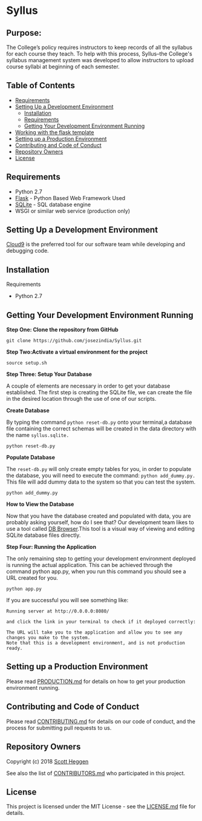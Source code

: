# Syllus

## Purpose: 
The College’s policy requires instructors to keep records of all the syllabus for each course they teach. To help with this process, Syllus–the College's syllabus management system was developed to allow instructors to upload course syllabi at beginning of each semester.

## Table of Contents
- [Requirements](#requirements)
- [Setting Up a Development Environment](#setting-up-a-development-environment)
   - [Installation](#installation)
   - [Requirements](#requirements)
   - [Getting Your Development Environment Running](#getting-your-development-environment-running) 
- [Working with the flask template](#working-with-the-flask-template)
- [Setting up a Production Environment](#setting-up-a-production-environment)
- [Contributing and Code of Conduct](#contributing-and-code-of-conduct)
- [Repository Owners](#repository-owners)
- [License](#license)

## Requirements
* Python 2.7
* [Flask](http://flask.pocoo.org/docs/0.11/)  - Python Based Web Framework Used
* [SQLite](https://sqlite.org/) - SQL database engine
* WSGI or similar web service (production only)

## Setting Up a Development Environment

[Cloud9](https://c9.io/?redirect=0) is the preferred tool for our software team while developing and debugging code.  

## Installation

Requirements
 * Python 2.7

## Getting Your Development Environment Running

**Step One: Clone the repository from GitHub**
```
git clone https://github.com/josezindia/Syllus.git

```

**Step Two:Activate a virtual environment for the project**
```
source setup.sh

```

**Step Three: Setup Your Database**

A couple of elements are necessary in order to get your database established. The first step is creating the SQLite file, we can create the file in the desired location through the use of one of our scripts.

**Create Database**

By typing the command ```python reset-db.py``` onto your terminal,a database file containing the correct schemas will be created in the data directory with the name ```syllus.sqlite.```
```
python reset-db.py

```

**Populate Database**

The ```reset-db.py``` will only create empty tables for you, in order to populate the database, you will need to execute the command: ```python add_dummy.py.``` This file will add dummy data to the system so that you can test the system.

```
python add_dummy.py

```

**How to View the Database** 

Now that you have the database created and populated with data, you are probably asking yourself, how do I see that? Our development team likes to use a tool called [DB Browser](http://sqlitebrowser.org/).This tool is a visual way of viewing and editing SQLite database files directly. 

**Step Four: Running the Application**

The only remaining step to getting your development environment deployed is running the actual application. This can be achieved through the command python app.py, when you run this command you should see a URL created for you. 

```
python app.py

```
If you are successful you will see something like:  

```
Running server at http://0.0.0.0:8080/

and click the link in your terminal to check if it deployed correctly:

The URL will take you to the application and allow you to see any changes you make to the system. 
Note that this is a development environment, and is not production ready. 
```
## Setting up a Production Environment

Please read [PRODUCTION.md](PRODUCTION.md) for details on how to get your production environment running. 


## Contributing and Code of Conduct

Please read [CONTRIBUTING.md](CONTRIBUTING.md) for details on our code of conduct, and the process for submitting pull requests to us.

## Repository Owners

Copyright (c) 2018 [Scott Heggen ](https://github.com)

See also the list of [CONTRIBUTORS.md](CONTRIBUTORS.md) who participated in this project.

## License 

This project is licensed under the MIT License - see the [LICENSE.md](LICENSE.md)  file for details.


